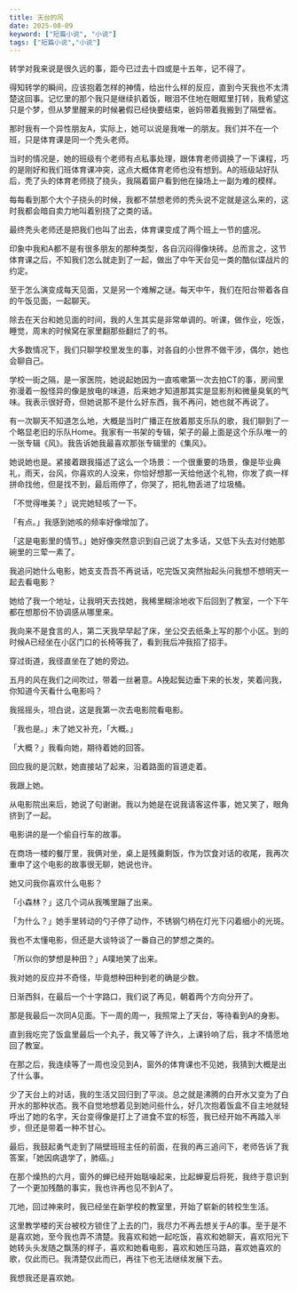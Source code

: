 ```yaml
---
title: 天台的风
date: 2025-08-09
keyword: ["短篇小说", "小说"]
tags: ["短篇小说","小说"]
---
```


转学对我来说是很久远的事，距今已过去十四或是十五年，记不得了。

得知转学的瞬间，应该抱着怎样的神情，给出什么样的反应，直到今天我也不太清楚这回事。记忆里的那个我只是继续扒着饭，眼泪不住地在眼眶里打转，我希望这只是个梦，但从梦里醒来的时候暑假已经快要结束，爸妈带着我搬到了隔壁省。

那时我有一个异性朋友A，实际上，她可以说是我唯一的朋友。我们并不在一个班，只是体育课是同一个秃头老师。

当时的情况是，她的班级有个老师有点私事处理，跟体育老师调换了一下课程，巧的是刚好和我们班体育课冲突，这点大概体育老师也没有想到。A的班级站好队后，秃了头的体育老师挠了挠头，我隔着窗户看到他在操场上一副为难的模样。

每每看到那个大个子挠头的时候，我都不禁想老师的秃头说不定就是这么来的，这时我都会暗自卖力地叫着别挠了之类的话。

最终秃头老师还是把我们也叫了出去，体育课变成了两个班上一节的盛况。

印象中我和A都不是有很多朋友的那种类型，各自沉闷得像块砖。总而言之，这节体育课之后，不知我们怎么就走到了一起，做出了中午天台见一类的酷似谍战片的约定。

至于怎么演变成每天见面，又是另一个难解之谜。每天中午，我们在阳台带着各自的午饭见面，一起聊天。

除去在天台和她见面的时间，我的人生其实是非常单调的。听课，做作业，吃饭，睡觉，周末的时候窝在家里翻那些翻烂了的书。

大多数情况下，我们只聊学校里发生的事，对各自的小世界不做干涉，偶尔，她也会聊自己。

学校一街之隔，是一家医院，她说起她因为一直咳嗽第一次去拍CT的事，房间里弥漫着一股怪异的像是放电的味道，后来她才知道那其实是显影剂和微量臭氧的气味。我表示很好奇，但她说那不是什么好东西，我不再问，她也就不再说了。

有一次聊天不知道怎么地，大概是当时广播正在放着那支乐队的歌，我们聊到了一个略显老旧的乐队Home。我家有一书架的专辑，架子的最上面是这个乐队唯一的一张专辑《风》。我告诉她我最喜欢那张专辑里的《集风》。

她说她也是。紧接着跟我描述了这么一个场景：一个很重要的场景，像是毕业典礼，雨天，台风，你喜欢的人没来，你恰好想那一天给他送个礼物，你发了疯一样拼命找他，但是找不到，最后雨停了，你哭了，把礼物丢进了垃圾桶。

「不觉得唯美？」说完她轻咳了一下。

「有点。」我感到她咳的频率好像增加了。

「这是电影里的情节。」她好像突然意识到自己说了太多话，又低下头去对付她那碗里的三荤一素了。

我追问她什么电影，她支支吾吾不再说话，吃完饭又突然抬起头问我想不想明天一起去看电影？

她给了我一个地址，让我明天去找她，我稀里糊涂地收下后回到了教室，一个下午都在想那份不协调感从哪里来。

我向来不是食言的人，第二天我早早起了床，坐公交去纸条上写的那个小区。到的时候A已经坐在小区门口的长椅等我了，看到我后冲我招了招手。

穿过街道，我径直坐在了她的旁边。

五月的风在我们之间吹过，带着一丝暑意。A挽起鬓边垂下来的长发，笑着问我，你知道今天看什么电影吗？

我摇摇头，坦白说，这是我第一次去电影院看电影。

「我也是。」末了她又补充，「大概。」

「大概？」我看向她，期待着她的回答。

回应我的是沉默，她直接站了起来，沿着路面的盲道走着。

我跟上她。

从电影院出来后，她说了句谢谢。我以为她是在说我请客这件事，她又笑了，眼角挤到了一起。

电影讲的是一个偷自行车的故事。

在商场一楼的餐厅里，我俩对坐，桌上是残羹剩饭，作为饮食对话的收尾，我再次重申了这个电影的故事很无聊，她说也许。

她又问我你喜欢什么电影？

「小森林？」这几个词从我嘴里蹦了出来。

「为什么？」她手里转动的勺子停了动作，不锈钢勺柄在灯光下闪着细小的光斑。

我也不太懂电影，但还是大谈特谈了一番自己的梦想之类的。

「所以你的梦想是种田？」A噗地笑了出来。

我对她的反应并不奇怪，毕竟想种田种到老的确是少数。

日渐西斜，在最后一个十字路口，我们说了再见，朝着两个方向分开了。

那是我最后一次同A见面。下一周的周一，我照常上了天台，等待看到A的身影。

直到我吃完了饭盒里最后一个丸子，我又等了许久，上课铃响了后，我才不情愿地回了教室。

在那之后，我连续等了一周也没见到A，窗外的体育课也不见她，我猜到大概是出了什么事。

少了天台上的对话，我的生活又回归到了平淡。总之就是沸腾的白开水又变为了白开水的那种状态。我不自觉地想着见到她问些什么，好几次抱着饭盒不自主地就轻呼出了她的名字，天台变得像是打上了进食不宜的标签，我已经开始不再踏入半步，但还是带着一种不甘心。

最后，我鼓起勇气走到了隔壁班班主任的前面，在我的再三追问下，老师告诉了我答案，「她因病退学了，肺癌。」

在那个燥热的六月，窗外的蝉已经开始聒噪起来，比起蝉夏后将死，我终于意识到了一个更加残酷的事实，我也许再也见不到A了。

兀地，回过神来时，我已经坐在新学校的教室里，开始了崭新的转校生生活。

这里教学楼的天台被校方锁住了上去的门，我尽力不再去想关于A的事。至于是不是喜欢她，至今我也弄不清楚。我喜欢和她一起吃饭，喜欢和她聊天，喜欢阳光下她转头头发随之飘荡的样子，喜欢和她看电影，喜欢和她压马路，喜欢她喜欢的歌，仅此而已。我清楚仅此而已，再往下也无法继续发展下去。

我想我还是喜欢她。